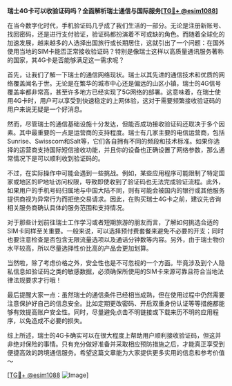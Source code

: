 **瑞士4G卡可以收验证码吗？全面解析瑞士通信与国际服务[[TG💪+ @esim1088](https://t.me/s/esim1088)]**

在当今数字化时代，手机验证码几乎成了我们生活的一部分。无论是注册新账号、找回密码，还是进行支付验证，验证码都扮演着不可或缺的角色。而随着全球化的加速发展，越来越多的人选择出国旅行或长期居住，这就引出了一个问题：在国外使用当地的SIM卡能否正常接收验证码？特别是像瑞士这样以高质量通讯服务著称的国家，其4G卡是否能够满足这一需求呢？

首先，让我们了解一下瑞士的通信网络现状。瑞士以其先进的通信技术和优质的网络覆盖闻名于世。无论是在繁华的城市中心还是偏远的山区小镇，瑞士的4G信号覆盖率都非常高，甚至许多地方已经实现了5G网络的部署。这意味着，在瑞士使用4G卡时，用户可以享受到快速稳定的上网体验，这对于需要频繁接收验证码的用户来说无疑是一个好消息。

然而，尽管瑞士的通信基础设施十分发达，但能否成功接收验证码还取决于多个因素。其中最重要的一点是运营商的支持程度。瑞士有几家主要的电信运营商，包括Sunrise、Swisscom和Salt等，它们各自拥有不同的频段和技术标准。如果你选择的运营商支持国际短信接收功能，并且你的设备也正确设置了网络参数，那么通常情况下是可以顺利收到验证码的。

不过，在实际操作中可能会遇到一些挑战。例如，某些应用程序可能限制了特定国家或地区的IP地址访问权限，导致即使收到了验证码也无法完成验证流程。此外，如果用户的手机号码归属地与中国大陆不同，则有可能会被国内的银行或其他服务提供商视为异常行为而拒绝交易请求。因此，在购买瑞士4G卡之前，建议先咨询相关服务商确认具体的服务范围和支持情况。

对于那些计划前往瑞士工作学习或者短期旅游的朋友而言，了解如何挑选合适的SIM卡同样至关重要。一般来说，可以选择预付费套餐来避免不必要的开支；同时也要注意检查是否包含无限流量选项以及通话分钟数等内容。另外，由于瑞士物价水平较高，所以尽量选择性价比高的产品会更加划算。

当然啦，除了考虑价格之外，安全性也是不可忽视的一个方面。毕竟涉及到个人隐私信息如验证码之类的敏感数据，必须确保所使用的SIM卡来源可靠且符合当地法律法规要求才行哦！

最后提醒大家一点：虽然瑞士的通信条件已经相当成熟，但在使用过程中仍然需要注意保护好自己的信息安全。比如定期更改密码、开启双重身份认证等等措施都能够有效提高账户安全性。同时，尽量避免点击不明链接或下载来历不明的应用程序，以免造成不必要的损失。

综上所述，瑞士的4G卡确实可以在很大程度上帮助用户顺利接收验证码，但这并非绝对保险的事情。只有充分做好准备并采取相应预防措施之后，才能真正享受到便捷高效的跨境通信服务。希望这篇文章能为大家提供更多实用的信息和参考价值～

[[TG💪+ @esim1088](https://t.me/s/esim1088) ![Image](https://i.postimg.cc/4NQfJmqS/Snipaste-2025-05-13-00-14-12.png)]